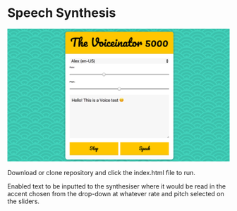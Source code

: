 # Speech Synthesis

![](images/23_00.png)

Download or clone repository and click the index.html file to run.

Enabled text to be inputted to the synthesiser where it would be read in the accent chosen from the drop-down at whatever rate and pitch selected on the sliders.